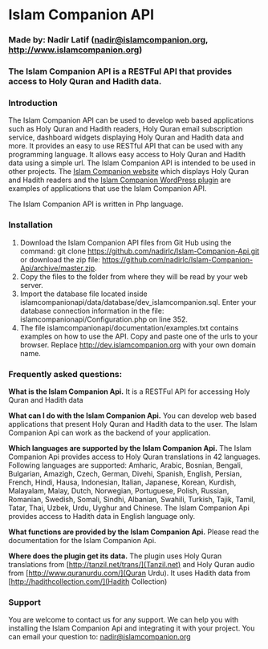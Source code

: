 # Islam Companion API

### Made by: Nadir Latif (nadir@islamcompanion.org, http://www.islamcompanion.org)

### The Islam Companion API is a RESTFul API that provides access to Holy Quran and Hadith data.

### Introduction
The Islam Companion API can be used to develop web based applications such as Holy Quran and Hadith readers, Holy Quran email subscription service, dashboard widgets displaying Holy Quran and Hadith data and more. It provides an easy to use RESTful API that can be used with any programming language. It allows easy access to Holy Quran and Hadith data using a simple url. The Islam Companion API is intended to be used in other projects. The [Islam Companion website](http://www.islamcompanion.org/holy-quran) which displays Holy Quran and Hadith readers and the [Islam Companion WordPress plugin](https://wordpress.org/plugins/islam-companion/) are examples of applications that use the Islam Companion API.

The Islam Companion API is written in Php language.

### Installation
1. Download the Islam Companion API files from Git Hub using the command: git clone https://github.com/nadirlc/Islam-Companion-Api.git or download the zip file: https://github.com/nadirlc/Islam-Companion-Api/archive/master.zip.
2. Copy the files to the folder from where they will be read by your web server.
3. Import the database file located inside islamcompanionapi/data/database/dev_islamcompanion.sql. Enter your database connection information in the file: islamcompanionapi/Configuration.php on line 352.
4. The file islamcompanionapi/documentation/examples.txt contains examples on how to use the API. Copy and paste one of the urls to your browser. Replace http://dev.islamcompanion.org with your own domain name.

### Frequently asked questions:
**What is the Islam Companion Api.** It is a RESTFul API for accessing Holy Quran and Hadith data

**What can I do with the Islam Companion Api.** You can develop web based applications that present Holy Quran and Hadith data to the user. The Islam Companion Api can work as the backend of your application.

**Which languages are supported by the Islam Companion Api.** The Islam Companion Api provides access to Holy Quran translations in 42 languages. Following languages are supported: Amharic, Arabic, Bosnian, Bengali, Bulgarian, Amazigh, Czech, German, Divehi, Spanish, English, Persian, French, Hindi, Hausa, Indonesian, Italian, Japanese, Korean, Kurdish, Malayalam, Malay, Dutch, Norwegian, Portuguese, Polish, Russian, Romanian, Swedish, Somali, Sindhi, Albanian, Swahili, Turkish, Tajik, Tamil, Tatar, Thai, Uzbek, Urdu, Uyghur and Chinese. The Islam Companion Api provides access to Hadith data in English language only.

**What functions are provided by the Islam Companion Api.** Please read the documentation for the Islam Companion Api.

**Where does the plugin get its data.** The plugin uses Holy Quran translations from [http://tanzil.net/trans/](Tanzil.net) and Holy Quran audio from [http://www.quranurdu.com/](Quran Urdu). It uses Hadith data from [http://hadithcollection.com/](Hadith Collection)

### Support
You are welcome to contact us for any support. We can help you with installing the Islam Companion Api and integrating it with your project. You can email your question to: nadir@islamcompanion.org

